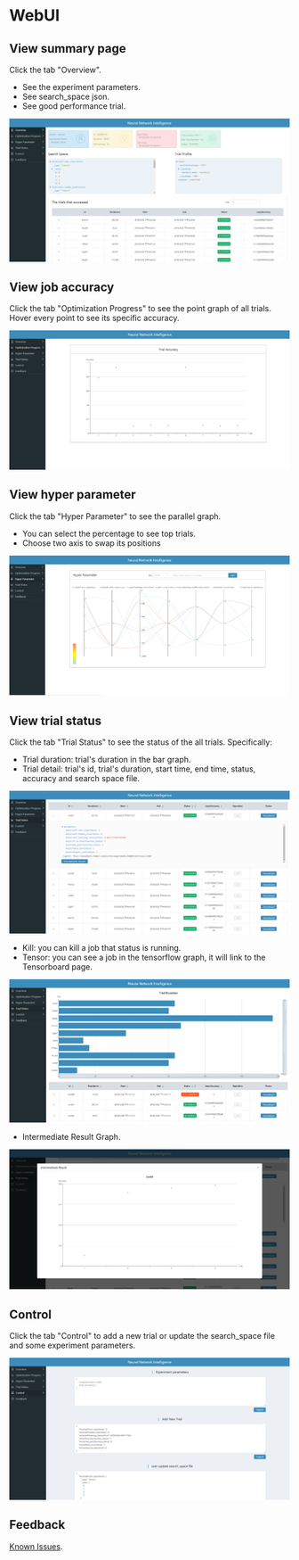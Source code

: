 # WebUI

## View summary page

Click the tab "Overview".

* See the experiment parameters.
* See search_space json.
* See good performance trial.

![](./img/overview.jpg)

## View job accuracy

Click the tab "Optimization Progress" to see the point graph of all trials. Hover every point to see its specific accuracy.

![](./img/accuracy.jpg)

## View hyper parameter

Click the tab "Hyper Parameter" to see the parallel graph.

* You can select the percentage to see top trials.
* Choose two axis to swap its positions

![](./img/searchspace.jpg)

## View trial status 

Click the tab "Trial Status" to see the status of the all trials. Specifically:

* Trial duration: trial's duration in the bar graph.
* Trial detail: trial's id, trial's duration, start time, end time, status, accuracy and search space file.

![](./img/openRow.jpg)

* Kill: you can kill a job that status is running.
* Tensor: you can see a job in the tensorflow graph, it will link to the Tensorboard page.

![](./img/trialStatus.jpg)

* Intermediate Result Graph.

![](./img/intermediate.jpg)

## Control 

Click the tab "Control" to add a new trial or update the search_space file and some experiment parameters.

![](./img/control.jpg)

## Feedback

[Known Issues](https://github.com/Microsoft/nni/issues).